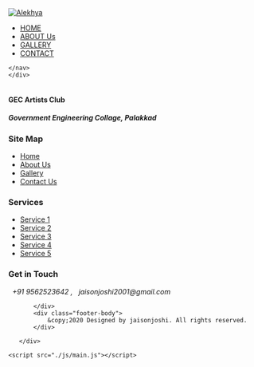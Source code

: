 <!DOCTYPE html>
<html lang="en">
<head>
    <meta charset="UTF-8">
    <meta name="viewport" content="width=device-width, initial-scale=1.0">
    <title>Document</title>
    <link rel="stylesheet" href="./css/all.css">
    <link rel="stylesheet" href="./css/style.css">
</head>
<body>
    
<div class="placeholder">
        <nav class="navbar">
        <a href="#" class="nav-brand"><img src="./assets/img/logo-alekhya2.png" alt="Alekhya"></a>
        <div class="toggle-collapse">
            <div class="toggle-icon"></div>
        </div>
        <div class="navbar-nav">
            <ul class="nav-item">
                <li class="nav-link"><a href="#" onclick="navlink()">HOME</a></li>
                <li class="nav-link"><a href="#" onclick="navlink()">ABOUT Us</a></li>
                <li class="nav-link"><a href="#" onclick="navlink()">GALLERY</a></li>
                <li class="nav-link"><a href="#footer" onclick="navlink()">CONTACT</a></li>
            </ul>
        </div>
        
    </nav>
    </div>

   <section>
       <div class="bg-site">
           <img src="./assets/img/logo.jpg" alt="">
       </div>
   </section>


   <footer id="footer">
       <div class="footer">
           <div class="footer-head">
               <div class="footer-logo">
                   <div class="f-logo"><img src="./assets/img/footerlogo.png" alt=""></div>
                   <h4>GEC Artists Club</h4>
                   <h5>Government Engineering Collage, Palakkad</h5>
              </div>
              <div class="footer-nav">
                  <h3>Site Map</h3>
                  <ul class="nav-item">
                      <li class="nav-link"><a href="#">Home</a></li>
                      <li class="nav-link"><a href="#">About Us</a></li>
                      <li class="nav-link"><a href="#">Gallery</a></li>
                      <li class="nav-link"><a href="#">Contact Us</a></li>
                  </ul>
              </div>
              <div class="footer-ser">
                  <h3>Services</h3>
                  <ul class="nav-item">
                      <li class="nav-link"><a href="#">Service 1</a></li>
                      <li class="nav-link"><a href="#">Service 2</a></li>
                      <li class="nav-link"><a href="#">Service 3</a></li>
                      <li class="nav-link"><a href="#">Service 4</a></li>
                      <li class="nav-link"><a href="#">Service 5</a></li>
                  </ul>
              </div>
              <div class="footer-contact">
                  <h3>Get in Touch</h3>
                  <i class="fab fa-whatsapp">&nbsp;&nbsp;+91 9562523642 ,</i>
                  <i class="fas fa-envelope">&nbsp;&nbsp;jaisonjoshi2001@gmail.com</i>
                  <div class="social-icons">
                      <i class="fab fa-facebook"></i>
                      <i class="fab fa-instagram"></i>
                      <i class="fab fa-youtube"></i>
                      <i class="fab fa-twitter"></i>
                  </div>
              </div>

           </div>
           <div class="footer-body">
               &copy;2020 Designed by jaisonjoshi. All rights reserved.
           </div>

       </div>
   </footer>





    <script src="./js/main.js"></script>
</body>
</html>
